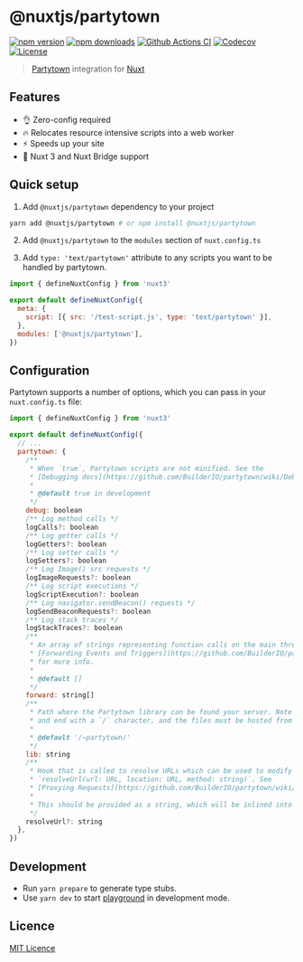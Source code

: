 # @nuxtjs/partytown

[![npm version][npm-version-src]][npm-version-href]
[![npm downloads][npm-downloads-src]][npm-downloads-href]
[![Github Actions CI][github-actions-ci-src]][github-actions-ci-href]
[![Codecov][codecov-src]][codecov-href]
[![License][license-src]][license-href]

> [Partytown](https://github.com/BuilderIO/partytown/wiki) integration for [Nuxt](https://v3.nuxtjs.org)

## Features

- 👌 Zero-config required
- 🔥 Relocates resource intensive scripts into a web worker
- ⚡️ Speeds up your site
- 💯 Nuxt 3 and Nuxt Bridge support

## Quick setup

1. Add `@nuxtjs/partytown` dependency to your project

```bash
yarn add @nuxtjs/partytown # or npm install @nuxtjs/partytown
```

2. Add `@nuxtjs/partytown` to the `modules` section of `nuxt.config.ts`

3. Add `type: 'text/partytown'` attribute to any scripts you want to be handled by partytown.

```js
import { defineNuxtConfig } from 'nuxt3'

export default defineNuxtConfig({
  meta: {
    script: [{ src: '/test-script.js', type: 'text/partytown' }],
  },
  modules: ['@nuxtjs/partytown'],
})
```

## Configuration

Partytown supports a number of options, which you can pass in your `nuxt.config.ts` file:

```js
import { defineNuxtConfig } from 'nuxt3'

export default defineNuxtConfig({
  // ...
  partytown: {
    /**
     * When `true`, Partytown scripts are not minified. See the
     * [Debugging docs](https://github.com/BuilderIO/partytown/wiki/Debugging) on how to enable more logging.
     *
     * @default true in development
     */
    debug: boolean
    /** Log method calls */
    logCalls?: boolean
    /** Log getter calls */
    logGetters?: boolean
    /** Log setter calls */
    logSetters?: boolean
    /** Log Image() src requests */
    logImageRequests?: boolean
    /** Log script executions */
    logScriptExecution?: boolean
    /** Log navigator.sendBeacon() requests */
    logSendBeaconRequests?: boolean
    /** Log stack traces */
    logStackTraces?: boolean
    /**
     * An array of strings representing function calls on the main thread to forward to the web worker. See
     * [Forwarding Events and Triggers](https://github.com/BuilderIO/partytown/wiki/Forwarding-Events-and-Triggers)
     * for more info.
     *
     * @default []
     */
    forward: string[]
    /**
     * Path where the Partytown library can be found your server. Note that the path must both start
     * and end with a `/` character, and the files must be hosted from the same origin as the webpage.
     *
     * @default '/~partytown/'
     */
    lib: string
    /**
     * Hook that is called to resolve URLs which can be used to modify URLs. The hook uses the API:
     * `resolveUrl(url: URL, location: URL, method: string)`. See
     * [Proxying Requests](https://github.com/BuilderIO/partytown/wiki/Proxying-Requests) for more information.
     *
     * This should be provided as a string, which will be inlined into a `<script>` tag.
     */
    resolveUrl?: string
  },
})
```

## Development

- Run `yarn prepare` to generate type stubs.
- Use `yarn dev` to start [playground](./playground) in development mode.

## Licence

[MIT Licence](./LICENCE)

<!-- Badges -->

[npm-version-src]: https://img.shields.io/npm/v/@nuxtjs/partytown/latest.svg
[npm-version-href]: https://npmjs.com/package/@nuxtjs/partytown
[npm-downloads-src]: https://img.shields.io/npm/dm/@nuxtjs/partytown.svg
[npm-downloads-href]: https://npmjs.com/package/@nuxtjs/partytown
[github-actions-ci-src]: https://github.com/nuxt-community/partytown-module/workflows/ci/badge.svg
[github-actions-ci-href]: https://github.com/nuxt-community/partytown-module/actions?query=workflow%3Aci
[codecov-src]: https://img.shields.io/codecov/c/github/nuxt-community/partytown-module.svg
[codecov-href]: https://codecov.io/gh/nuxt-community/partytown-module
[license-src]: https://img.shields.io/npm/l/@nuxtjs/partytown.svg
[license-href]: https://npmjs.com/package/@nuxtjs/partytown
